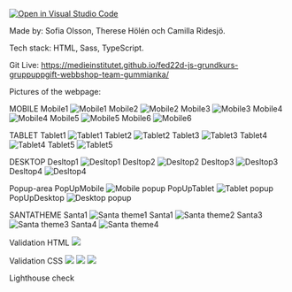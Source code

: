 [![Open in Visual Studio Code](https://classroom.github.com/assets/open-in-vscode-c66648af7eb3fe8bc4f294546bfd86ef473780cde1dea487d3c4ff354943c9ae.svg)](https://classroom.github.com/online_ide?assignment_repo_id=9232667&assignment_repo_type=AssignmentRepo)

Made by: Sofia Olsson, Therese Hölén och Camilla Ridesjö. 

Tech stack: HTML, Sass, TypeScript.

Git Live: https://medieinstitutet.github.io/fed22d-js-grundkurs-gruppuppgift-webbshop-team-gummianka/ 

Pictures of the webpage: 

MOBILE
Mobile1 
<img src="assets/ScreenshotsOfWebpage/Mobile1.jpg" alt="Mobile1">
Mobile2 
<img src="assets/ScreenshotsOfWebpage/Mobile2.jpg" alt="Mobile2">
Mobile3 
<img src="assets/ScreenshotsOfWebpage/Mobile3.jpg" alt="Mobile3">
Mobile4 
<img src="assets/ScreenshotsOfWebpage/Mobile4.jpg" alt="Mobile4">
Mobile5 
<img src="assets/ScreenshotsOfWebpage/Mobile5.jpg" alt="Mobile5">
Mobile6 
<img src="assets/ScreenshotsOfWebpage/Mobile6.jpg" alt="Mobile6">

TABLET
Tablet1
<img src="assets/ScreenshotsOfWebpage/Tablet1.jpg" alt="Tablet1">
Tablet2 
<img src="assets/ScreenshotsOfWebpage/Tablet2.jpg" alt="Tablet2">
Tablet3 
<img src="assets/ScreenshotsOfWebpage/Tablet3.jpg" alt="Tablet3">
Tablet4 
<img src="assets/ScreenshotsOfWebpage/Tablet4.jpg" alt="Tablet4">
Tablet5 
<img src="assets/ScreenshotsOfWebpage/Tablet5.jpg" alt="Tablet5">


DESKTOP
Desltop1
<img src="assets/ScreenshotsOfWebpage/Desltop1.jpg" alt="Desltop1">
Desltop2 
<img src="assets/ScreenshotsOfWebpage/Desltop2.jpg" alt="Desltop2">
Desltop3 
<img src="assets/ScreenshotsOfWebpage/Desltop3.jpg" alt="Desltop3">
Desltop4 
<img src="assets/ScreenshotsOfWebpage/Desltop4.jpg" alt="Desltop4">



Popup-area
PopUpMobile 
<img src="assets/ScreenshotsOfWebpage/PopUpMobile.jpg" alt="Mobile popup">
PopUpTablet 
<img src="assets/ScreenshotsOfWebpage/PopUpTablet.jpg" alt="Tablet popup">
PopUpDesktop 
<img src="assets/ScreenshotsOfWebpage/PopUpDesktop.jpg" alt="Desktop popup">


SANTATHEME
Santa1
<img src="assets/ScreenshotsOfWebpage/Santa1.jpg" alt="Santa theme1">
Santa1
<img src="assets/ScreenshotsOfWebpage/Santa2.jpg" alt="Santa theme2">
Santa3
<img src="assets/ScreenshotsOfWebpage/Santa3.jpg" alt="Santa theme3">
Santa4
<img src="assets/ScreenshotsOfWebpage/Santa4.jpg" alt="Santa theme4">

Validation HTML
<img src="assets/Validation/Validation_html">

Validation CSS
<img src="assets/Validation/Validation_css_mobile">
<img src="assets/Validation/Validation_css_tablet">
<img src="assets/Validation/Validation_css_desktop">

Lighthouse check

